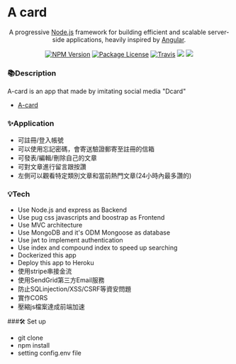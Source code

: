 # A card


<p align="center">A progressive <a href="http://nodejs.org" target="blank">Node.js</a> framework for building efficient and scalable server-side applications, heavily inspired by <a href="https://angular.io" target="blank">Angular</a>.</p>
<p align="center">
<a href="https://www.npmjs.com/~nestjscore"><img src="https://img.shields.io/npm/v/@nestjs/core.svg" alt="NPM Version" /></a>
<a href="https://www.npmjs.com/~nestjscore"><img src="https://img.shields.io/npm/l/@nestjs/core.svg" alt="Package License" /></a>
<a href="https://travis-ci.org/msanvarov/nest-rest-mongo-boilerplate"><img src="https://travis-ci.org/msanvarov/nest-rest-mongo-boilerplate.svg?branch=master" alt="Travis" /></a>
<a href="https://paypal.me/kamilmysliwiec"><img src="https://img.shields.io/badge/Donate-PayPal-dc3d53.svg"/></a>
<a href="https://twitter.com/nestframework"><img src="https://img.shields.io/twitter/follow/nestframework.svg?style=social&label=Follow"></a>
</p>

### 📚Description
A-card is an app that made by imitating social media "Dcard"
- [A-card](https://a-card.herokuapp.com/ "link")

### ✨Application
- 可註冊/登入帳號
- 可以使用忘記密碼，會寄送驗證郵寄至註冊的信箱
- 可發表/編輯/刪除自己的文章
- 可對文章進行留言跟按讚
- 左側可以觀看特定類別文章和當前熱門文章(24小時內最多讚的)

### 💡Tech
- Use Node.js and express as Backend
- Use pug css javascripts and boostrap as Frontend
- Use MVC architecture
- Use MongoDB and it's ODM Mongoose as database
- Use jwt to implement authentication
- Use index and compound index to speed up searching
- Dockerized this app
- Deploy this app to Heroku
- 使用stripe串接金流
- 使用SendGrid第三方Email服務
- 防止SQLinjection/XSS/CSRF等資安問題
- 實作CORS
- 壓縮js檔案達成前端加速

###🛠️ Set up
- git clone
- npm install
- setting config.env file
